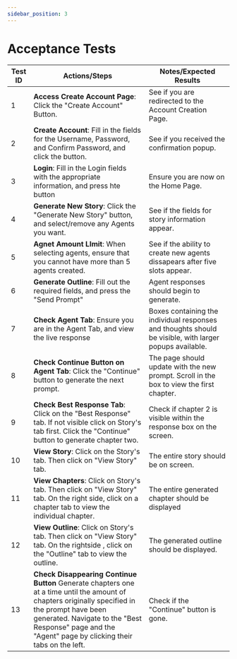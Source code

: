```yaml
---
sidebar_position: 3
---
```

# Acceptance Tests

| Test ID | Actions/Steps | Notes/Expected Results
| -------- | ------- | -------
| 1 | **Access Create Account Page**: Click the "Create Account" Button. | See if you are redirected to the Account Creation Page.
| 2 | **Create Account**: Fill in the fields for the Username, Password, and Confirm Password, and click the button. | See if you received the confirmation popup.
| 3 | **Login**: Fill in the Login fields with the appropriate information, and press hte button | Ensure you are now on the Home Page.
| 4 | **Generate New Story**: Click the "Generate New Story" button, and select/remove any Agents you want. | See if the fields for story information appear.
| 5 | **Agnet Amount LImit**: When selecting agents, ensure that you cannot have more than 5 agents created. | See if the ability to create new agents dissapears after five slots appear.
| 6 | **Generate Outline**: Fill out the required fields, and press the "Send Prompt" | Agent responses should begin to generate.
| 7 | **Check Agent Tab**: Ensure you are in the Agent Tab, and view the live response | Boxes containing the individual responses and thoughts should be visible, with larger popups available.
| 8 | **Check Continue Button on Agent Tab**: Click the "Continue" button to generate the next prompt. | The page should update with the new prompt. Scroll in the box to view the first chapter.
| 9 | **Check Best Response Tab**: Click on the "Best Response" tab. If not visible click on Story's tab first. Click the "Continue" button to generate chapter two. | Check if chapter 2 is visible within the response box on the screen.
| 10 | **View Story**: Click on the Story's tab. Then click on "View Story" tab. | The entire story should be on screen.
| 11 | **View Chapters**: Click on Story's tab. Then click on "View Story" tab. On the right side, click on a chapter tab to view the individual chapter. | The entire generated chapter should be displayed
| 12 | **View Outline**: Click on Story's tab. Then click on "View Story" tab. On the rightside , click on the "Outline" tab to view the outline. | The generated outline should be displayed.
| 13| **Check Disappearing Continue Button** Generate chapters one at a time until the amount of chapters originally specified in the prompt have been generated. Navigate to the "Best Response" page and the "Agent" page by clicking their tabs on the left. | Check if the "Continue" button is gone.
